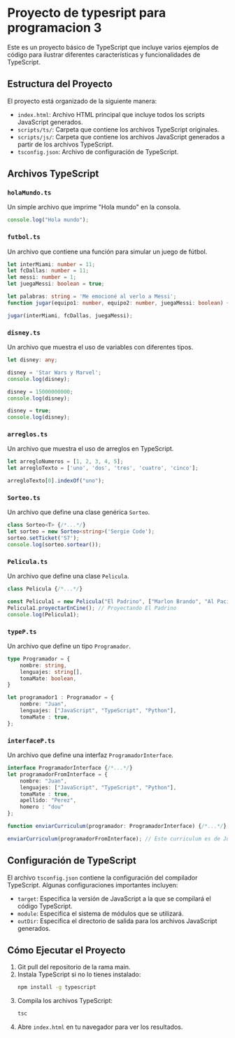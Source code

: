 # Proyecto de typesript para programacion 3

Este es un proyecto básico de TypeScript que incluye varios ejemplos de código para ilustrar diferentes características y funcionalidades de TypeScript.

## Estructura del Proyecto

El proyecto está organizado de la siguiente manera:

- `index.html`: Archivo HTML principal que incluye todos los scripts JavaScript generados.
- `scripts/ts/`: Carpeta que contiene los archivos TypeScript originales.
- `scripts/js/`: Carpeta que contiene los archivos JavaScript generados a partir de los archivos TypeScript.
- `tsconfig.json`: Archivo de configuración de TypeScript.

## Archivos TypeScript

### `holaMundo.ts`
Un simple archivo que imprime "Hola mundo" en la consola.
```ts
console.log("Hola mundo");
```

### `futbol.ts`
Un archivo que contiene una función para simular un juego de fútbol.
```ts
let interMiami: number = 11;
let fcDallas: number = 11;
let messi: number = 1;
let juegaMessi: boolean = true;

let palabras: string = 'Me emocioné al verlo a Messi';
function jugar(equipo1: number, equipo2: number, juegaMessi: boolean) {/*...*/}

jugar(interMiami, fcDallas, juegaMessi);
```

### `disney.ts`
Un archivo que muestra el uso de variables con diferentes tipos.
```ts
let disney: any;

disney = 'Star Wars y Marvel';
console.log(disney);

disney = 15000000000;
console.log(disney);

disney = true;
console.log(disney);
```

### `arreglos.ts`
Un archivo que muestra el uso de arreglos en TypeScript.
```ts
let arregloNumeros = [1, 2, 3, 4, 5];
let arregloTexto = ['uno', 'dos', 'tres', 'cuatro', 'cinco'];

arregloTexto[0].indexOf("uno");
```

### `Sorteo.ts`
Un archivo que define una clase genérica `Sorteo`.
```ts
class Sorteo<T> {/*...*/}
let sorteo = new Sorteo<string>('Sergie Code');
sorteo.setTicket('S7');
console.log(sorteo.sortear());
```

### `Pelicula.ts`
Un archivo que define una clase `Pelicula`.
```ts
class Pelicula {/*...*/}

const Pelicula1 = new Pelicula("El Padrino", ["Marlon Brando", "Al Pacino"], ["James Caan", "Robert Duvall"]);
Pelicula1.proyectarEnCine(); // Proyectando El Padrino
console.log(Pelicula1);
```

### `typeP.ts`
Un archivo que define un tipo `Programador`.
```ts
type Programador = {
    nombre: string,
    lenguajes: string[],
    tomaMate: boolean,
}

let programador1 : Programador = {
    nombre: "Juan",
    lenguajes: ["JavaScript", "TypeScript", "Python"],
    tomaMate : true,
};
```

### `interfaceP.ts`
Un archivo que define una interfaz `ProgramadorInterface`.
```ts
interface ProgramadorInterface {/*...*/}
let programadorFromInterface = {
    nombre: "Juan",
    lenguajes: ["JavaScript", "TypeScript", "Python"],
    tomaMate : true,
    apellido: "Perez",
    homero : "dou"
};

function enviarCurriculum(programador: ProgramadorInterface) {/*...*/}

enviarCurriculum(programadorFromInterface); // Este curriculum es de Juan
```

## Configuración de TypeScript

El archivo `tsconfig.json` contiene la configuración del compilador TypeScript. Algunas configuraciones importantes incluyen:
- `target`: Especifica la versión de JavaScript a la que se compilará el código TypeScript.
- `module`: Especifica el sistema de módulos que se utilizará.
- `outDir`: Especifica el directorio de salida para los archivos JavaScript generados.

## Cómo Ejecutar el Proyecto

1. Git pull del repositorio de la rama main.
2. Instala TypeScript si no lo tienes instalado:
    ```sh
    npm install -g typescript
    ```
3. Compila los archivos TypeScript:
    ```sh
    tsc
    ```
4. Abre `index.html` en tu navegador para ver los resultados.